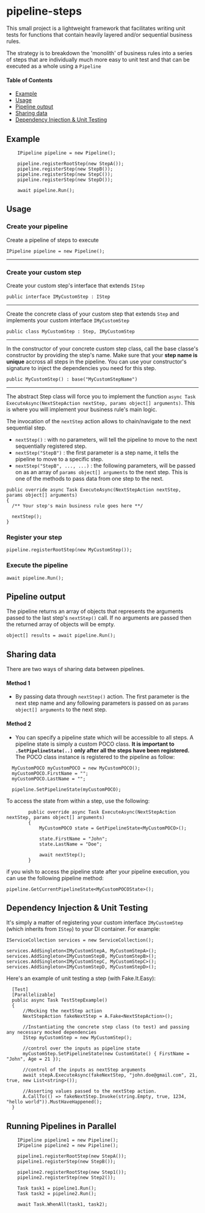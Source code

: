 # pipeline-steps

This small project is a lightweight framework that facilitates writing unit tests for functions that contain heavily layered and/or sequential business rules. 

The strategy is to breakdown the 'monolith' of business rules into a series of steps that are individually much more easy to unit test and that can be executed as a whole using a `Pipeline` 

#### Table of Contents  
* [Example](#Example)
* [Usage](#Usage)  
* [Pipeline output](#pipeline-output)
* [Sharing data](#sharing-data)
* [Dependency Injection & Unit Testing](#dependency-injection--unit-testing)
<a name="Example"/>
<a name="Usage"/>
<a name="pipeline-output"/>
<a name="sharing-data"/>
<a name="dependency-injection--unit-testing"/>


## Example

```
    IPipeline pipeline = new Pipeline();

    pipeline.registerRootStep(new StepA());
    pipeline.registerStep(new StepB());
    pipeline.registerStep(new StepC());
    pipeline.registerStep(new StepD());

    await pipeline.Run();
```

## Usage

### Create your pipeline
Create a pipeline of steps to execute
```
IPipeline pipeline = new Pipeline();
```
---
### Create your custom step
Create your custom step's interface that extends `IStep`
```
public interface IMyCustomStep : IStep
```
---
Create the concrete class of your custom step that extends `Step` and implements your custom interface `IMyCustomStep`
```
public class MyCustomStep : Step, IMyCustomStep
```
---
In the constructor of your concrete custom step class, call the base classe's constructor by providing the step's name. Make sure that your **step name is unique** accross all steps in the pipeline. You can use your constructor's signature to inject the dependencies you need for this step.
```
public MyCustomStep() : base("MyCustomStepName")
```
---
The abstract Step class will force you to implement the function `async Task ExecuteAsync(NextStepAction nextStep, params object[] arguments)`. This is where you will implement your business rule's main logic.

The invocation of the `nextStep` action allows to chain/navigate to the next sequential step.

* `nextStep()` : with no parameters, will tell the pipeline to move to the next sequentially registered step.
* `nextStep("StepB")` : the first parameter is a step name, it tells the pipeline to move to a specific step.
* `nextStep("StepB", ..., ...)` : the following parameters, will be passed on as an array of `params object[] arguments` to the next step. This is one of the methods to pass data from one step to the next.
```
public override async Task ExecuteAsync(NextStepAction nextStep, params object[] arguments)
{
  /** Your step's main business rule goes here **/
  
  nextStep();
}
```
### Register your step
```
pipeline.registerRootStep(new MyCustomStep());
```

### Execute the pipeline
```
await pipeline.Run();
```

## Pipeline output
The pipeline returns an array of objects that represents the arguments passed to the last step's `nextStep()` call. If no arguments are passed then the returned array of objects will be empty.
```
object[] results = await pipeline.Run();
```

## Sharing data
There are two ways of sharing data between pipelines.
#### Method 1
* By passing data through `nextStep()` action. The first parameter is the next step name and any following parameters is passed on as `params object[] arguments` to the next step.

#### Method 2 
* You can specify a pipeline state which will be accessible to all steps. A pipeline state is simply a custom POCO class. **It is important to `.SetPipelineState(..)` only after all the steps have been registered.** The POCO class instance is registered to the pipeline as follow:
```
  MyCustomPOCO myCustomPOCO = new MyCustomPOCO();
  myCustomPOCO.FirstName = "";
  myCustomPOCO.LastName = "";

  pipeline.SetPipelineState(myCustomPOCO);
```
To access the state from within a step, use the following:
```
        public override async Task ExecuteAsync(NextStepAction nextStep, params object[] arguments)
        {
            MyCustomPOCO state = GetPipelineState<MyCustomPOCO>();

            state.FirstName = "John";
            state.LastName = "Doe";

            await nextStep();
        }
```

if you wish to access the pipeline state after your pipeline execution, you can use the following pipeline method:
```
pipeline.GetCurrentPipelineState<MyCustomPOCOState>();
```

## Dependency Injection & Unit Testing
It's simply a matter of registering your custom interface `IMyCustomStep` (which inherits from `IStep`) to your DI container. For example:
```
IServiceCollection services = new ServiceCollection();

services.AddSingleton<IMyCustomStepA, MyCustomStepA>();
services.AddSingleton<IMyCustomStepB, MyCustomStepB>();
services.AddSingleton<IMyCustomStepC, MyCustomStepC>();
services.AddSingleton<IMyCustomStepD, MyCustomStepD>();
```
Here's an example of unit testing a step (with Fake.It.Easy):
```
  [Test]
  [Parallelizable]
  public async Task TestStepExample()
  {
      //Mocking the nextStep action
      NextStepAction fakeNextStep = A.Fake<NextStepAction>();

      //Instantiating the concrete step class (to test) and passing any necessary mocked dependencies
      IStep myCustomStep = new MyCustomStep();
      
      //control over the inputs as pipeline state
      myCustomStep.SetPipelineState(new CustomState() { FirstName = "John", Age = 21 });
      
      //control of the inputs as nextStep arguments
      await stepA.ExecuteAsync(fakeNextStep, "john.doe@gmail.com", 21, true, new List<string>());

      //Asserting values passed to the nextStep action.
      A.CallTo(() => fakeNextStep.Invoke(string.Empty, true, 1234, "hello world")).MustHaveHappened();
  }
```

## Running Pipelines in Parallel
```
    IPipeline pipeline1 = new Pipeline();
    IPipeline pipeline2 = new Pipeline();

    pipeline1.registerRootStep(new StepA());
    pipeline1.registerStep(new StepB());
    
    pipeline2.registerRootStep(new Step1());
    pipeline2.registerStep(new Step2());

    Task task1 = pipeline1.Run();
    Task task2 = pipeline2.Run();
    
    await Task.WhenAll(task1, task2);
```
